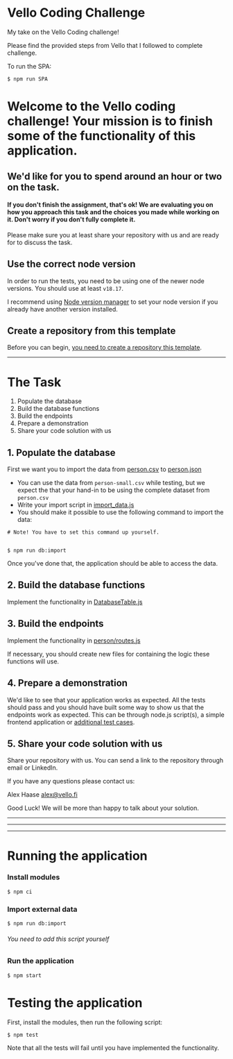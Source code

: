 # Vello Coding Challenge

My take on the Vello Coding challenge!

Please find the provided steps from Vello that I followed to complete challenge.

To run the SPA:

```
$ npm run SPA
```

# Welcome to the Vello coding challenge! Your mission is to finish some of the functionality of this application.

## We'd like for you to spend around an hour or two on the task.

#### If you don't finish the assignment, that's ok! We are evaluating you on how you approach this task and the choices you made while working on it. Don't worry if you don't fully complete it.

Please make sure you at least share your repository with us and are ready for to discuss the task.

## Use the correct node version

In order to run the tests, you need to be using one of the newer node versions. You should use at least `v18.17`.

I recommend using [Node version manager](https://github.com/nvm-sh/nvm) to set your node version if you already have another version installed.

## Create a repository from this template

Before you can begin, [you need to create a repository this template](https://docs.github.com/en/repositories/creating-and-managing-repositories/creating-a-repository-from-a-template).

---

# The Task

1. Populate the database
2. Build the database functions
3. Build the endpoints
4. Prepare a demonstration
5. Share your code solution with us

## 1. Populate the database

First we want you to import the data from [person.csv](./data-sources/person.csv) to [person.json](./data/person.json)

- You can use the data from `person-small.csv` while testing, but we expect the that your hand-in to be using the complete dataset from `person.csv`
- Write your import script in [import_data.js](./src/import_data.js)
- You should make it possible to use the following command to import the data:

```
# Note! You have to set this command up yourself.


$ npm run db:import
```

Once you've done that, the application should be able to access the data.

## 2. Build the database functions

Implement the functionality in [DatabaseTable.js](./src/lib/DatabaseTable.js)

## 3. Build the endpoints

Implement the functionality in [person/routes.js](./src/modules/person/routes.js)

If necessary, you should create new files for containing the logic these functions will use.

## 4. Prepare a demonstration

We'd like to see that your application works as expected. All the tests should pass and you should have built some way to show us that the endpoints work as expected. This can be through node.js script(s), a simple frontend application or [additional test cases](./test/modules/person/routes.test.js).

## 5. Share your code solution with us

Share your repository with us. You can send a link to the repository through email or LinkedIn.

If you have any questions please contact us:

Alex Haase alex@vello.fi

Good Luck! We will be more than happy to talk about your solution.

---

---

---

# Running the application

### Install modules

```
$ npm ci
```

### Import external data

```
$ npm run db:import
```

###### You need to add this script yourself

### Run the application

```
$ npm start
```

# Testing the application

First, install the modules, then run the following script:

```
$ npm test
```

Note that all the tests will fail until you have implemented the functionality.
